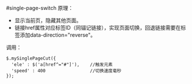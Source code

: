 #single-page-switch
原理：

* 显示当前页，隐藏其他页面。
* 链接href属性对应标签ID（同锚记链接），实现页面切换，回退链接需要在标签添加data-direction="reverse"。

调用：

    $.mySinglePageCut({
      'ele' : $('a[href^="#"]'),    //触发元素
      'speed' : 400                 //切换速度毫秒
    });